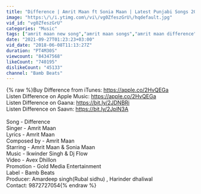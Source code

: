 ```yaml
---
title: "Difference | Amrit Maan ft Sonia Maan | Latest Punjabi Songs 2018 | Bamb Beats"
image: "https:\/\/i.ytimg.com\/vi\/vg0ZfeszGrU\/hqdefault.jpg"
vid_id: "vg0ZfeszGrU"
categories: "Music"
tags: ["amrit maan new song","amrit maan songs","amrit maan difference"]
date: "2021-09-27T01:23:23+03:00"
vid_date: "2018-06-08T11:13:27Z"
duration: "PT4M30S"
viewcount: "84347568"
likeCount: "740195"
dislikeCount: "45133"
channel: "Bamb Beats"
---
```

{% raw %}Buy Difference from iTunes: <a rel="nofollow" target="blank" href="https://apple.co/2HvQEGa">https://apple.co/2HvQEGa</a><br />Listen Difference on Apple Music: <a rel="nofollow" target="blank" href="https://apple.co/2HvQEGa">https://apple.co/2HvQEGa</a><br />Listen Difference on Gaana: <a rel="nofollow" target="blank" href="https://bit.ly/2JDNBRi">https://bit.ly/2JDNBRi</a><br />Listen Difference on Saavn: <a rel="nofollow" target="blank" href="https://bit.ly/2JplN3A">https://bit.ly/2JplN3A</a><br /><br />Song - Difference <br />Singer - Amrit Maan<br />Lyrics - Amrit Maan<br />Composed by - Amrit Maan<br />Starring - Amrit Maan &amp; Sonia Maan<br />Music - Ikwinder Singh &amp; Dj Flow <br />Video - Avex Dhillon<br />Promotion - Gold Media Entertainment<br />Label - Bamb Beats<br />Producer: Amardeep singh(Rubal sidhu) , Harinder dhaliwal <br />Contact: 9872727054{% endraw %}
